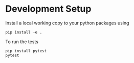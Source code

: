 # Development Setup
Install a local working copy to your python packages using
```
pip install -e .
```

To run the tests
```
pip install pytest
pytest
```
